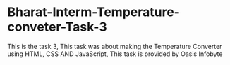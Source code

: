 # Bharat-Interm-Temperature-conveter-Task-3
This is the task 3, This task was about making the Temperature Converter using HTML, CSS AND JavaScript, This task is provided by Oasis Infobyte
